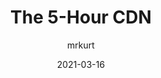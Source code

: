 ---
author: mrkurt
date: 2021-03-16
publisher: flydotio
tags:
  - performance
  - meta
  - content-delivery
target_url: https://fly.io/blog/the-5-hour-content-delivery-network/
title: The 5-Hour CDN
---